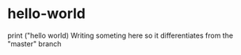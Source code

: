 # hello-world
print ("hello world)
Writing someting here so it differentiates from the "master" branch
